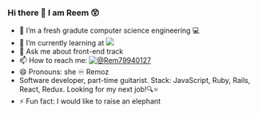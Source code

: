 ### Hi there 👋 I am Reem 😲


<!-- **Reem-lab/Reem-lab** is a ✨ _special_ ✨ repository because its `README.md` (this file) appears on your GitHub profile. -->


- 🔭 I’m a fresh gradute computer science engineering 💻
- 🌱 I’m currently learning at ![](https://img.shields.io/badge/Microverse-blueviolet)
- 💬 Ask me about front-end track
- 📫 How to reach me:  [![@Rem79940127](https://img.shields.io/twitter/follow/Rem79940127?label=Rem79940127&style=social)](https://twitter.com/Rem79940127)
- 😄 Pronouns: she ♾️ Remoz
- Software developer, part-time guitarist. Stack: JavaScript, Ruby, Rails, React, Redux. Looking for my next job!🔍⭐
- ⚡ Fun fact: I would like to raise an elephant 

